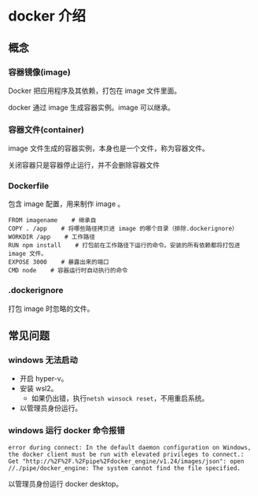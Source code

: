 # docker 介绍

## 概念

### 容器镜像(image)

Docker 把应用程序及其依赖，打包在 image 文件里面。

docker 通过 image 生成容器实例。image 可以继承。

### 容器文件(container)

image 文件生成的容器实例，本身也是一个文件，称为容器文件。

关闭容器只是容器停止运行，并不会删除容器文件

### Dockerfile

包含 image 配置，用来制作 image 。

```
FROM imagename    # 继承自
COPY . /app    # 将哪些路径拷贝进 image 的哪个目录（排除.dockerignore）
WORKDIR /app    # 工作路径
RUN npm install    # 打包前在工作路径下运行的命令。安装的所有依赖都将打包进 image 文件。
EXPOSE 3000    # 暴露出来的端口
CMD node    # 容器运行时自动执行的命令
```

### .dockerignore

打包 image 时忽略的文件。

## 常见问题

### windows 无法启动

- 开启 hyper-v。
- 安装 wsl2。
  - 如果仍出错，执行`netsh winsock reset`，不用重启系统。
- 以管理员身份运行。

### windows 运行 docker 命令报错

```
error during connect: In the default daemon configuration on Windows, the docker client must be run with elevated privileges to connect.: Get "http://%2F%2F.%2Fpipe%2Fdocker_engine/v1.24/images/json": open //./pipe/docker_engine: The system cannot find the file specified.
```

以管理员身份运行 docker desktop。

